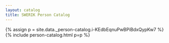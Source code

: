```yaml
---
layout: catalog
title: SWERIK Person Catalog
---
```

{% assign p = site.data._person-catalog.i-KEdbEqnuPwBPiBdxQypKw7 %}
{% include person-catalog.html p=p %}

